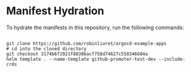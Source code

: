 
# Manifest Hydration

To hydrate the manifests in this repository, run the following commands:

```shell

git clone https://github.com/robinlioret/argocd-example-apps
# cd into the cloned directory
git checkout 3174b6f2921f88386acf758d74627c558346604a
helm template . --name-template github-promoter-test-dev --include-crds
```